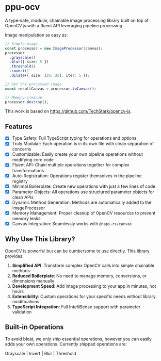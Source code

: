 # ppu-ocv

A type-safe, modular, chainable image processing library built on top of OpenCV.js with a fluent API leveraging pipeline processing.

Image manipulation as easy as:

```ts
// Simple usage
const processor = new ImageProcessor(canvas);
processor
  .grayscale()
  .blur({ size: 5 })
  .threshold()
  .invert()
  .dilate({ size: [20, 20], iter: 5 });

// Get the processed image
const resultCanvas = processor.toCanvas();

// Memory cleanup
processor.destroy();
```

This work is based on https://github.com/TechStark/opencv-js.

## Features

- [x] Type Safety: Full TypeScript typing for operations and options
- [x] Truly Modular: Each operation is in its own file with clean separation of concerns
- [x] Customizable: Easily create your own pipeline operations without modifying core code
- [x] Fluent API: Chain multiple operations together for complex transformations
- [x] Auto-Registration: Operations register themselves in the pipeline registry
- [x] Minimal Boilerplate: Create new operations with just a few lines of code
- [x] Parameter Objects: All operations use structured parameter objects for clean APIs
- [x] Dynamic Method Generation: Methods are automatically added to the ImageProcessor
- [x] Memory Management: Proper cleanup of OpenCV resources to prevent memory leaks
- [x] Canvas Integration: Seamlessly works with `@napi-rs/canvas`

## Why Use This Library?

OpenCV is powerful but can be cumbersome to use directly. This library provides:

1. **Simplified API**: Transform complex OpenCV calls into simple chainable methods
2. **Reduced Boilerplate**: No need to manage memory, conversions, or dimensions manually
3. **Development Speed**: Add image processing to your app in minutes, not hours
4. **Extensibility**: Custom operations for your specific needs without library modifications
5. **TypeScript Integration**: Full IntelliSense support with parameter validation

## Built-in Operations

To avoid bloat, we only ship essential operations, however you can easily adds your own operations. Currently shipped operations are:

Grayscale | Invert | Blur | Threshold
